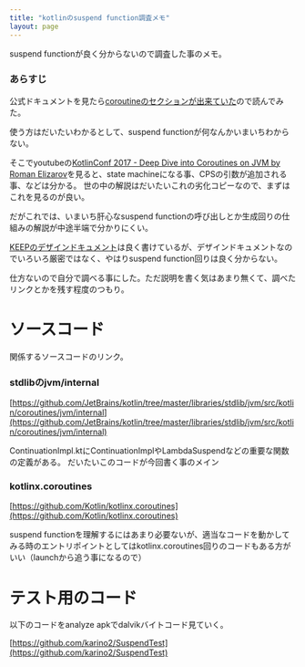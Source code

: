 ```yaml
---
title: "kotlinのsuspend function調査メモ"
layout: page	
---
```


suspend functionが良く分からないので調査した事のメモ。

### あらすじ

公式ドキュメントを見たら[coroutineのセクションが出来ていた](https://kotlinlang.org/docs/reference/coroutines/coroutines-guide.html)ので読んでみた。

使う方はだいたいわかるとして、suspend functionが何なんかいまいちわからない。

そこでyoutubeの[KotlinConf 2017 - Deep Dive into Coroutines on JVM by Roman Elizarov](https://www.youtube.com/watch?v=YrrUCSi72E8)を見ると、state machineになる事、CPSの引数が追加される事、などは分かる。
世の中の解説はだいたいこれの劣化コピーなので、まずはこれを見るのが良い。

だがこれでは、いまいち肝心なsuspend functionの呼び出しとか生成回りの仕組みの解説が中途半端で分かりにくい。

[KEEPのデザインドキュメント](https://github.com/Kotlin/KEEP/blob/master/proposals/coroutines.md)は良く書けているが、デザインドキュメントなのでいろいろ厳密ではなく、やはりsuspend function回りは良く分からない。

仕方ないので自分で調べる事にした。ただ説明を書く気はあまり無くて、調べたリンクとかを残す程度のつもり。

# ソースコード

関係するソースコードのリンク。

### stdlibのjvm/internal
[https://github.com/JetBrains/kotlin/tree/master/libraries/stdlib/jvm/src/kotlin/coroutines/jvm/internal](https://github.com/JetBrains/kotlin/tree/master/libraries/stdlib/jvm/src/kotlin/coroutines/jvm/internal)

ContinuationImpl.ktにContinuationImplやLambdaSuspendなどの重要な関数の定義がある。
だいたいこのコードが今回書く事のメイン

### kotlinx.coroutines

[https://github.com/Kotlin/kotlinx.coroutines](https://github.com/Kotlin/kotlinx.coroutines)

suspend functionを理解するにはあまり必要ないが、適当なコードを動かしてみる時のエントリポイントとしてはkotlinx.coroutines回りのコードもある方がいい（launchから追う事になるので）


# テスト用のコード

以下のコードをanalyze apkでdalvikバイトコード見ていく。

[https://github.com/karino2/SuspendTest](https://github.com/karino2/SuspendTest)


